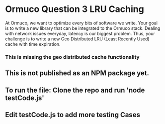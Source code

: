 # Ormuco Question 3 LRU Caching
At Ormuco, we want to optimize every bits of software we write. Your goal is to write a new
library that can be integrated to the Ormuco stack. Dealing with network issues everyday,
latency is our biggest problem. Thus, your challenge is to write a new Geo Distributed LRU (Least
Recently Used) cache with time expiration.
### This is missing the geo distributed cache functionality
## This is not published as an NPM package yet. 
## To run the file: Clone the repo and run 'node testCode.js'
## Edit testCode.js to add more testing Cases
